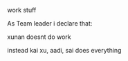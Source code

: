 work stuff




As Team leader i declare that:





 xunan doesnt do work
 
 
 
 
 
 instead kai xu, aadi, sai does everything
